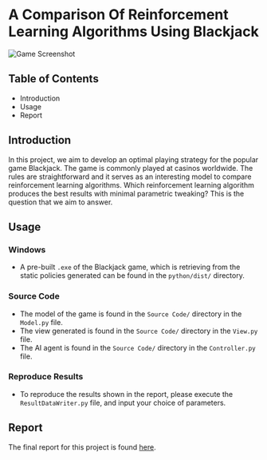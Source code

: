# A Comparison Of Reinforcement Learning Algorithms Using Blackjack #


![Game Screenshot](https://github.com/htmlboss/blackjack/blob/master/Report/samplegame.png "In-game UI")

## Table of Contents
* Introduction
* Usage
* Report

## Introduction
In this project, we aim to develop an optimal playing strategy
for the popular game Blackjack. The game is commonly
played at casinos worldwide. The rules are straightforward
and it serves as an interesting model to compare reinforcement
learning algorithms. Which reinforcement learning
algorithm produces the best results with minimal parametric
tweaking? This is the question that we aim to answer.

## Usage

### Windows
* A pre-built `.exe` of the Blackjack game, which is retrieving from the static policies generated can be found in the `python/dist/` directory.

### Source Code
* The model of the game is found in the `Source Code/` directory in the `Model.py` file. 
* The view generated is found in the `Source Code/` directory in the `View.py` file.
* The AI agent is found in the `Source Code/` directory in the `Controller.py` file. 

### Reproduce Results
* To reproduce the results shown in the report, please execute the `ResultDataWriter.py` file, and input your choice of parameters.

## Report
The final report for this project is found [here](https://github.com/vin-nag/Blackjack-Reinforcement-Learning/blob/master/A%20Comparison%20Of%20Reinforcement%20Learning%20Algorithms%20Using%20Blackjack.pdf).
